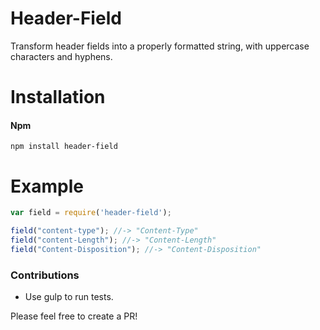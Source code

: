 # Header-Field
Transform header fields into a properly formatted string, with uppercase characters and hyphens.

# Installation

#### Npm
```console
npm install header-field
```

# Example

```javascript
var field = require('header-field');

field("content-type"); //-> "Content-Type"
field("content-Length"); //-> "Content-Length"
field("Content-Disposition"); //-> "Content-Disposition"
```

### Contributions

* Use gulp to run tests.

Please feel free to create a PR!

